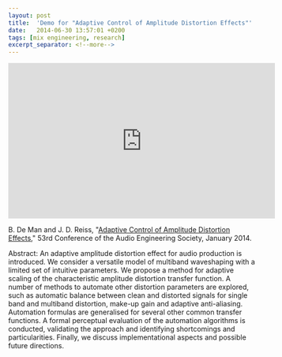 ```yaml
---
layout: post
title:  'Demo for "Adaptive Control of Amplitude Distortion Effects"'
date:   2014-06-30 13:57:01 +0200
tags: [mix engineering, research]
excerpt_separator: <!--more-->
---
```


<iframe width="540" height="315" src="http://www.youtube.com/embed/BK-Cd_cNc0E" frameborder="0" allowfullscreen></iframe>

B. De Man and J. D. Reiss, "[Adaptive Control of Amplitude Distortion Effects](http://www.aes.org/e-lib/browse.cfm?elib=17118)," 53rd Conference of the Audio Engineering Society, January 2014. 

Abstract: An adaptive amplitude distortion effect for audio production is introduced. We consider a versatile model of multiband waveshaping with a limited set of intuitive parameters. We propose a method for adaptive scaling of the characteristic amplitude distortion transfer function. A number of methods to automate other distortion parameters are explored, such as automatic balance between clean and distorted signals for single band and multiband distortion, make-up gain and adaptive anti-aliasing. Automation formulas are generalised for several other common transfer functions. A formal perceptual evaluation of the automation algorithms is conducted, validating the approach and identifying shortcomings and particularities. Finally, we discuss implementational aspects and possible future directions.